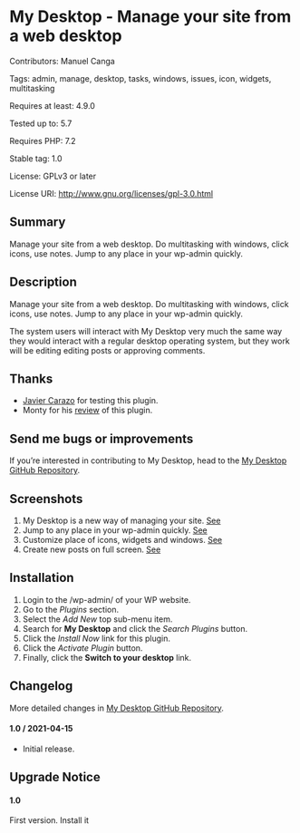# My Desktop - Manage your site from a web desktop

Contributors: Manuel Canga

Tags: admin, manage, desktop, tasks, windows, issues, icon, widgets, multitasking

Requires at least: 4.9.0

Tested up to: 5.7

Requires PHP: 7.2

Stable tag: 1.0

License: GPLv3 or later

License URI: http://www.gnu.org/licenses/gpl-3.0.html

## Summary

Manage your site from a web desktop. Do multitasking with  windows, click icons, use notes. Jump to any place in your wp-admin quickly.

## Description

Manage your site from a web desktop. Do multitasking with  windows, click icons, use notes. Jump to any place in your wp-admin quickly.

The system users will interact with My Desktop very much the same way they would interact with a regular desktop operating system,
but they work will be editing editing posts or approving comments.

## Thanks

* [Javier Carazo](https://profiles.wordpress.org/carazo/) for testing this plugin.
* Monty for his [review](https://diariodeunfriki.com/convierte-tu-wordpress-en-un-desktop-con-my-desktop-plugin/) of this plugin.

## Send me bugs or improvements

If you’re interested in contributing to My Desktop, head to the [My Desktop GitHub Repository](https://github.com/manuelcanga/my-desktop/).

## Screenshots

1. My Desktop is a new way of managing your site. <a href="assets/screenshot-1.png" target="_blank">See</a>
2. Jump to any place in your wp-admin quickly. <a href="assets/screenshot-2.png" target="_blank">See</a>
3. Customize place of icons, widgets and windows. <a href="assets/screenshot-3.png" target="_blank">See</a>
4. Create new posts on full screen. <a href="assets/screenshot-4.png" target="_blank">See</a>

## Installation

1. Login to the /wp-admin/ of your WP website.
1. Go to the *Plugins* section.
1. Select the *Add New* top sub-menu item.
1. Search for **My Desktop** and click the *Search Plugins* button.
1. Click the *Install Now* link for this plugin.
1. Click the *Activate Plugin* button.
1. Finally, click the **Switch to your desktop** link.

## Changelog
More detailed changes in [My Desktop GitHub Repository](https://github.com/manuelcanga/my-desktop/).

#### 1.0 / 2021-04-15

* Initial release.

## Upgrade Notice

#### 1.0

First version. Install it
